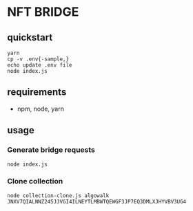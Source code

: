 # NFT BRIDGE

## quickstart

```
yarn
cp -v .env{-sample,}
echo update .env file
node index.js
```

## requirements

- npm, node, yarn

## usage

### Generate bridge requests

`node index.js`

### Clone collection

`node collection-clone.js algowalk JNXV7QIALNNZ245JJVGI4ILNEYTLMBWTQEWGF3JP7EQ3DMLXJHYVBV3UG4`

